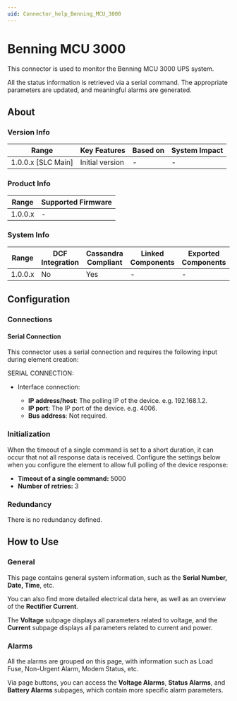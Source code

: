 ```yaml
---
uid: Connector_help_Benning_MCU_3000
---
```


# Benning MCU 3000

This connector is used to monitor the Benning MCU 3000 UPS system.

All the status information is retrieved via a serial command. The appropriate parameters are updated, and meaningful alarms are generated.

## About

### Version Info

| **Range**            | **Key Features** | **Based on** | **System Impact** |
|----------------------|------------------|--------------|-------------------|
| 1.0.0.x \[SLC Main\] | Initial version  | \-           | \-                |

### Product Info

| **Range** | **Supported Firmware** |
|-----------|------------------------|
| 1.0.0.x   | \-                     |

### System Info

| **Range** | **DCF Integration** | **Cassandra Compliant** | **Linked Components** | **Exported Components** |
|-----------|---------------------|-------------------------|-----------------------|-------------------------|
| 1.0.0.x   | No                  | Yes                     | \-                    | \-                      |

## Configuration

### Connections

#### Serial Connection

This connector uses a serial connection and requires the following input during element creation:

SERIAL CONNECTION:

- Interface connection:

  - **IP address/host**: The polling IP of the device. e.g. 192.168.1.2.
  - **IP port**: The IP port of the device. e.g. 4006.
  - **Bus address**: Not required.

### Initialization

When the timeout of a single command is set to a short duration, it can occur that not all response data is received.
Configure the settings below when you configure the element to allow full polling of the device response:

- **Timeout of a single command:** 5000
- **Number of retries:** 3

### Redundancy

There is no redundancy defined.

## How to Use

### General

This page contains general system information, such as the **Serial Number, Date, Time**, etc.

You can also find more detailed electrical data here, as well as an overview of the **Rectifier Current**.

The **Voltage** subpage displays all parameters related to voltage, and the **Current** subpage displays all parameters related to current and power.

### Alarms

All the alarms are grouped on this page, with information such as Load Fuse, Non-Urgent Alarm, Modem Status, etc.

Via page buttons, you can access the **Voltage Alarms**, **Status Alarms**, and **Battery Alarms** subpages, which contain more specific alarm parameters.
